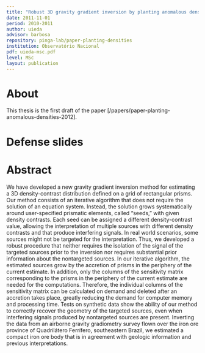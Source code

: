 ```yaml
---
title: "Robust 3D gravity gradient inversion by planting anomalous densities"
date: 2011-11-01
period: 2010-2011
author: uieda
advisor: barbosa
repository: pinga-lab/paper-planting-densities
institution: Observatório Nacional
pdf: uieda-msc.pdf
level: MSc
layout: publication
---
```


# About

This thesis is the first draft of the paper
[/papers/paper-planting-anomalous-densities-2012].

# Defense slides

<script async class="speakerdeck-embed"
data-id="bd870aa438774d84974048becca502a1" data-ratio="1.33159947984395"
src="//speakerdeck.com/assets/embed.js"></script>

# Abstract

We have developed a new gravity gradient inversion method for estimating a 3D
density-contrast distribution defined on a grid of rectangular prisms. Our
method consists of an iterative algorithm that does not require the solution of
an equation system. Instead, the solution grows systematically around
user-specified prismatic elements, called “seeds,” with given density
contrasts. Each seed can be assigned a different density-contrast value,
allowing the interpretation of multiple sources with different density
contrasts and that produce interfering signals. In real world scenarios, some
sources might not be targeted for the interpretation. Thus, we developed a
robust procedure that neither requires the isolation of the signal of the
targeted sources prior to the inversion nor requires substantial prior
information about the nontargeted sources. In our iterative algorithm, the
estimated sources grow by the accretion of prisms in the periphery of the
current estimate. In addition, only the columns of the sensitivity matrix
corresponding to the prisms in the periphery of the current estimate are needed
for the computations. Therefore, the individual columns of the sensitivity
matrix can be calculated on demand and deleted after an accretion takes place,
greatly reducing the demand for computer memory and processing time. Tests on
synthetic data show the ability of our method to correctly recover the geometry
of the targeted sources, even when interfering signals produced by nontargeted
sources are present. Inverting the data from an airborne gravity gradiometry
survey flown over the iron ore province of Quadrilátero Ferrífero, southeastern
Brazil, we estimated a compact iron ore body that is in agreement with geologic
information and previous interpretations.
